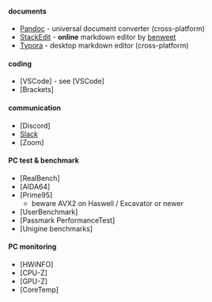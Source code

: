 #### documents
- [Pandoc](https://pandoc.org) - universal document converter (cross-platform)
- [StackEdit](https://stackedit.io/app#) - **online** markdown editor by [benweet](https://github.com/benweet)
- [Typora](https://typora.io/) - desktop markdown editor (cross-platform)

#### coding
- [VSCode] - see [VSCode]
- [Brackets]

#### communication
- [Discord]
- [Slack](https://slack.com/)
- [Zoom]

#### PC test & benchmark
- [RealBench]
- [AIDA64]
- [Prime95] 
  - beware AVX2 on Haswell / Excavator or newer
- [UserBenchmark]
- [Passmark PerformanceTest]
- [Unigine benchmarks]

#### PC monitoring
- [HWiNFO]
- [CPU-Z]
- [GPU-Z]
- [CoreTemp]

